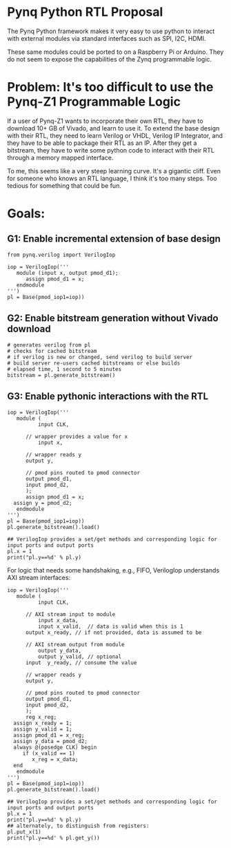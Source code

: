 Pynq Python RTL Proposal
=========================

The Pynq Python framework makes it very easy to use python to interact
with external modules via standard interfaces such as SPI, I2C, HDMI.

These same modules could be ported to on a Raspberry Pi or
Arduino. They do not seem to expose the capabilities of the Zynq
programmable logic.

# Problem: It's too difficult to use the Pynq-Z1 Programmable Logic

If a user of Pynq-Z1 wants to incorporate their own RTL, they have to
download 10+ GB of Vivado, and learn to use it. To  extend the base
design with their RTL, they need to learn Verilog or VHDL, Verilog IP
Integrator, and they have to be able to package their RTL as an
IP. After they get a bitstream, they have to write some python code to
interact with their RTL through a memory mapped interface.

To me, this seems like a very steep learning curve. It's a gigantic
cliff. Even for someone who knows an RTL language, I think it's too
many steps. Too tedious for something that could be fun.

# Goals:

## G1: Enable incremental extension of base design

    from pynq.verilog import VerilogIop

    iop = VerilogIop('''
       module (input x, output pmod_d1);
          assign pmod_d1 = x;
       endmodule
    ''')
    pl = Base(pmod_iop1=iop))


## G2: Enable bitstream generation without Vivado download

    # generates verilog from pl
    # checks for cached bitstream
    # if verilog is new or changed, send verilog to build server
    # build server re-users cached bitstreams or else builds
    # elapsed time, 1 second to 5 minutes
    bitstream = pl.generate_bitstream()


## G3: Enable pythonic interactions with the RTL


    iop = VerilogIop('''
       module (
              input CLK,

	      // wrapper provides a value for x
       	      input x,

	      // wrapper reads y
	      output y,
	      
	      // pmod pins routed to pmod connector
	      output pmod_d1,
	      input pmod_d2,
	      );
          assign pmod_d1 = x;
	  assign y = pmod_d2;
       endmodule
    ''')
    pl = Base(pmod_iop1=iop))
    pl.generate_bitstream().load()

    ## VerilogIop provides a set/get methods and corresponding logic for input ports and output ports
    pl.x = 1
    print("pl.y==%d' % pl.y)


For logic that needs some handshaking, e.g., FIFO, VerilogIop understands AXI stream interfaces:

    iop = VerilogIop('''
       module (
              input CLK,

	      // AXI stream input to module
       	      input x_data,
       	      input x_valid,  // data is valid when this is 1
	      output x_ready, // if not provided, data is assumed to be 

	      // AXI stream output from module
       	      output y_data,
       	      output y_valid, // optional
	      input  y_ready, // consume the value

	      // wrapper reads y
	      output y,
	      
	      // pmod pins routed to pmod connector
	      output pmod_d1,
	      input pmod_d2,
	      );
          reg x_reg;
	  assign x_ready = 1;
	  assign y_valid = 1;
	  assign pmod_d1 = x_reg;
	  assign y_data = pmod_d2;
	  always @(posedge CLK) begin
	     if (x_valid == 1)
	        x_reg = x_data;
	  end	      	      
       endmodule
    ''')
    pl = Base(pmod_iop1=iop))
    pl.generate_bitstream().load()

    ## VerilogIop provides a set/get methods and corresponding logic for input ports and output ports
    pl.x = 1
    print("pl.y==%d' % pl.y)
    ## alternately, to distinguish from registers:
    pl.put_x(1)
    print("pl.y==%d' % pl.get_y())

